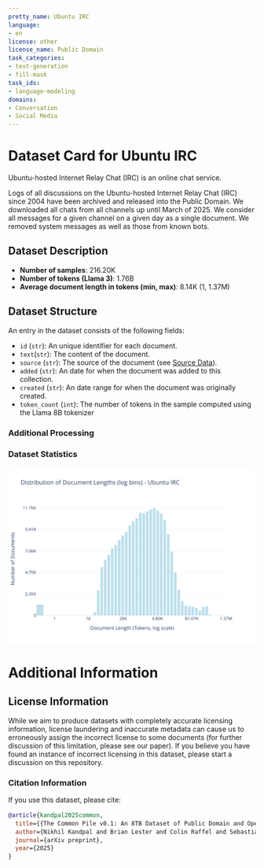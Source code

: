 ```yaml
---
pretty_name: Ubuntu IRC
language:
- en
license: other
license_name: Public Domain
task_categories:
- text-generation
- fill-mask
task_ids:
- language-modeling
domains:
- Conversation
- Social Media
---
```


# Dataset Card for Ubuntu IRC

<!-- START-SHORT DESCRIPTION -->
Ubuntu-hosted Internet Relay Chat (IRC) is an online chat service.
<!-- END-SHORT DESCRIPTION -->

Logs of all discussions on the Ubuntu-hosted Internet Relay Chat (IRC) since 2004 have been archived and released into the Public Domain. We downloaded all chats from all channels up until March of 2025. We consider all messages for a given channel on a given day as a single document. We removed system messages as well as those from known bots.




## Dataset Description

<!-- START-DESC-STATS -->
- **Number of samples**: 216.20K
- **Number of tokens (Llama 3)**: 1.76B
- **Average document length in tokens (min, max)**: 8.14K (1, 1.37M)
<!-- END-DESC-STATS -->


## Dataset Structure
An entry in the dataset consists of the following fields:

- `id` (`str`): An unique identifier for each document.
- `text`(`str`): The content of the document.
- `source` (`str`): The source of the document (see [Source Data](#source-data)).
- `added` (`str`): An date for when the document was added to this collection.
- `created` (`str`): An date range for when the document was originally created.
- `token_count` (`int`): The number of tokens in the sample computed using the Llama 8B tokenizer


### Additional Processing


### Dataset Statistics

<!-- START-DATASET PLOTS -->
<p align="center">
<img src="./images/dist_document_length.svg" width="600" style="margin-right: 10px;" />
</p>
<!-- END-DATASET PLOTS -->


# Additional Information

## License Information
While we aim to produce datasets with completely accurate licensing information, license laundering and inaccurate metadata can cause us to erroneously assign the incorrect license to some documents (for further discussion of this limitation, please see our paper). If you believe you have found an instance of incorrect licensing in this dataset, please start a discussion on this repository.

### Citation Information

If you use this dataset, please cite:
```bibtex
@article{kandpal2025common,
  title={{The Common Pile v0.1: An 8TB Dataset of Public Domain and Openly Licensed Text}},
  author={Nikhil Kandpal and Brian Lester and Colin Raffel and Sebastian Majstorovic and Stella Biderman and Baber Abbasi and Luca Soldaini and Enrico Shippole and A. Feder Cooper and Aviya Skowron and Shayne Longpre and Lintang Sutawika and Alon Albalak and Zhenlin Xu and Guilherme Penedo and Loubna Ben  and Elie Bakouch and John David  and Honglu Fan and Dashiell Stander and Guangyu Song and Aaron Gokaslan and John Kirchenbauer and Tom Goldstein and Brian R and Bhavya Kailkhura and Tyler Murray},
  journal={arXiv preprint},
  year={2025}
}
```
